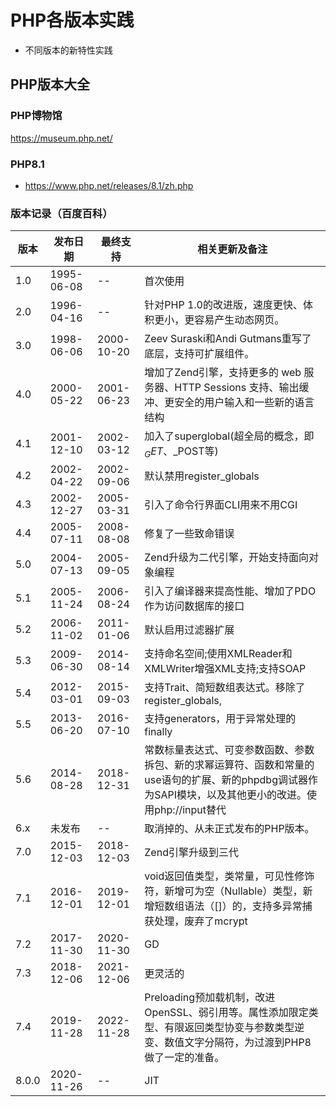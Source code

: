 # PHP各版本实践

- 不同版本的新特性实践


## PHP版本大全

### PHP博物馆
https://museum.php.net/

### PHP8.1
- https://www.php.net/releases/8.1/zh.php

### 版本记录（百度百科）
|版本|发布日期|最终支持|相关更新及备注|
|----|----|----|----|
|1.0|1995-06-08|--|首次使用|
|2.0|1996-04-16|--|针对PHP 1.0的改进版，速度更快、体积更小，更容易产生动态网页。|
|3.0|1998-06-06|2000-10-20|Zeev Suraski和Andi Gutmans重写了底层，支持可扩展组件。|
|4.0|2000-05-22|2001-06-23|增加了Zend引擎，支持更多的 web 服务器、HTTP Sessions 支持、输出缓冲、更安全的用户输入和一些新的语言结构|
|4.1|2001-12-10|2002-03-12|加入了superglobal(超全局的概念，即$_GET、$_POST等)|
|4.2|2002-04-22|2002-09-06|默认禁用register_globals|
|4.3|2002-12-27|2005-03-31|引入了命令行界面CLI用来不用CGI|
|4.4|2005-07-11|2008-08-08|修复了一些致命错误|
|5.0|2004-07-13|2005-09-05|Zend升级为二代引擎，开始支持面向对象编程|
|5.1|2005-11-24|2006-08-24|引入了编译器来提高性能、增加了PDO作为访问数据库的接口|
|5.2|2006-11-02|2011-01-06|默认启用过滤器扩展|
|5.3|2009-06-30|2014-08-14|支持命名空间;使用XMLReader和XMLWriter增强XML支持;支持SOAP|,延迟静态绑定，跳转标签（有限的goto）,|闭包，Native|PHP|archives。php-fpm在php5.3.3|[26]||版本成为了官方正式组件|
|5.4|2012-03-01|2015-09-03|支持Trait、简短数组表达式。移除了register_globals,|safe_mode,|allow_call_time_pass_reference,|session_register(),|session_unregister(),|magic_quotes以及session_is_registered()。加入了内建的Web服务器。增强了性能，减小内存使用量。|
|5.5|2013-06-20|2016-07-10|支持generators，用于异常处理的finally|，将OpCache（基于|Zend|Optimizer+）加入官方发布中。|
|5.6|2014-08-28|2018-12-31|常数标量表达式、可变参数函数、参数拆包、新的求幂运算符、函数和常量的use语句的扩展、新的phpdbg调试器作为SAPI模块，以及其他更小的改进。使用php://input替代|$HTTP_RAW_POST_DATA，iconv和mbstring配置选项中和编码相关的选项废弃。|
|6.x|未发布|--|取消掉的、从未正式发布的PHP版本。|
|7.0|2015-12-03|2018-12-03|Zend引擎升级到三代|，整体性能是5.6的2倍。移除ereg、mssql、mysql、sybase_ct等4个扩展。引入了类型声明，有两种模式:|强制|(默认)|和|严格模式。支持匿名类。|
|7.1|2016-12-01|2019-12-01|void返回值类型，类常量，可见性修饰符，新增可为空（Nullable）类型，新增短数组语法（[]）的，支持多异常捕获处理，废弃了mcrypt|扩展用OpenSSL取代|
|7.2|2017-11-30|2020-11-30|GD|扩展内的|png2wbmp()|和|jpeg2wbmp()|被废弃，对象参数和返回类型提示、抽象方法重写等|
|7.3|2018-12-06|2021-12-06|更灵活的|Heredoc|和|Nowdoc|语法，大小写不敏感的常量声明现被废弃，在字符串中搜索非字符串内容都将被视为字符串，而不是|ASCII|编码值。|
|7.4|2019-11-28|2022-11-28|Preloading预加载机制，改进OpenSSL、弱引用等。属性添加限定类型、有限返回类型协变与参数类型逆变、数值文字分隔符，为过渡到PHP8做了一定的准备。|
|8.0.0|2020-11-26|--|JIT|（Just-In-Time即时编译）、新增static返回类型、新增mixed|类型、命名参数（Named|arguments）和注释（Attributes）|[41]||，不再允许通过静态调用的方式去调用非静态方法，字符串与数字的比较将首先将数字转为字符串再比较|[40]|